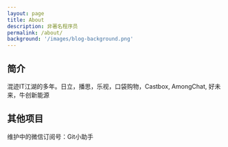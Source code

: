 ```yaml
---
layout: page
title: About
description: 非著名程序员
permalink: /about/
background: '/images/blog-background.png'
---
```


## 简介

混迹IT江湖的多年。日立，播思，乐视，口袋购物，Castbox, AmongChat, 好未来，牛创新能源

## 其他项目

维护中的微信订阅号：Git小助手
